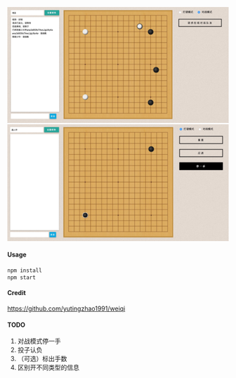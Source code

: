 ![preview](doc/preview.jpg) ![preview2](doc/preview2.jpg)



#### Usage

```
npm install
npm start
```



#### Credit

https://github.com/yutingzhao1991/weiqi 



#### TODO

1.  对战模式停一手
2.  投子认负
3.  （可选）标出手数
4.  区别开不同类型的信息